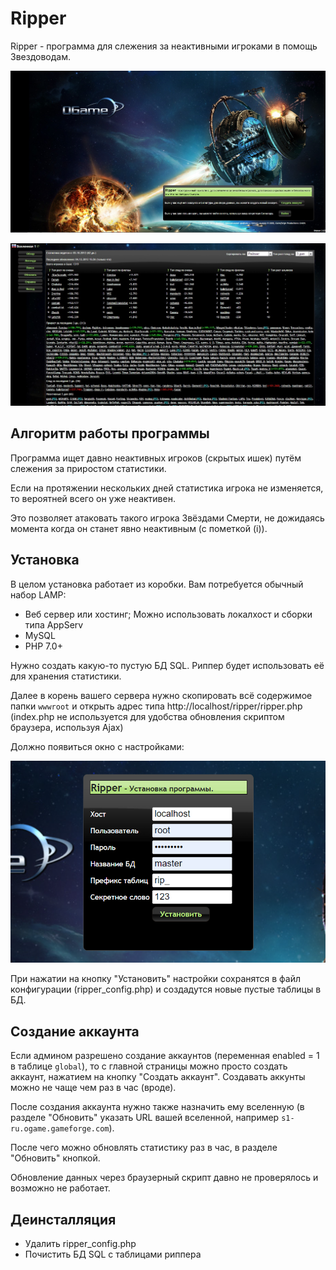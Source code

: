 # Ripper

Ripper - программа для слежения за неактивными игроками в помощь Звездоводам.

![ripper0](/imgstore/ripper0.jpg)

![ripper1](/imgstore/ripper1.jpg)

## Алгоритм работы программы

Программа ищет давно неактивных игроков (скрытых ишек) путём слежения за приростом статистики.

Если на протяжении нескольких дней статистика игрока не изменяется, то вероятней всего он уже неактивен.

Это позволяет атаковать такого игрока Звёздами Смерти, не дожидаясь момента когда он станет явно неактивным (с пометкой <span color="darkgray">(i)</span>).

## Установка

В целом установка работает из коробки. Вам потребуется обычный набор LAMP:
- Веб сервер или хостинг; Можно использовать локалхост и сборки типа AppServ
- MySQL
- PHP 7.0+

Нужно создать какую-то пустую БД SQL. Риппер будет использовать её для хранения статистики.

Далее в корень вашего сервера нужно скопировать всё содержимое папки `wwwroot` и открыть адрес типа http://localhost/ripper/ripper.php  (index.php не используется для удобства обновления скриптом браузера, используя Ajax)

Должно появиться окно с настройками:

![install](/imgstore/install.png)

При нажатии на кнопку "Установить" настройки сохранятся в файл конфигурации (ripper_config.php) и создадутся новые пустые таблицы в БД.

## Создание аккаунта

Если админом разрешено создание аккаунтов (переменная enabled = 1 в таблице `global`), то с главной страницы можно просто создать аккаунт, нажатием на кнопку "Создать аккаунт". Создавать аккунты можно не чаще чем раз в час (вроде).

После создания аккаунта нужно также назначить ему вселенную (в разделе "Обновить" указать URL вашей вселенной, например `s1-ru.ogame.gameforge.com`).

После чего можно обновлять статистику раз в час, в разделе "Обновить" кнопкой.

Обновление данных через браузерный скрипт давно не проверялось и возможно не работает.

## Деинсталляция

- Удалить ripper_config.php
- Почистить БД SQL с таблицами риппера
